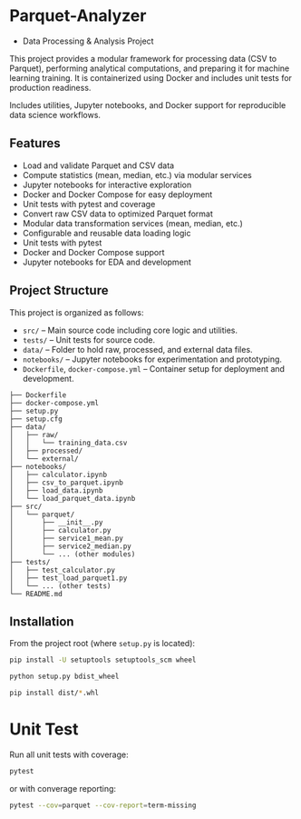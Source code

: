 # Parquet-Analyzer
- Data Processing & Analysis Project

This project provides a modular framework for processing data (CSV to Parquet), performing analytical computations, and preparing it for machine learning training. It is containerized using Docker and includes unit tests for production readiness.

Includes utilities, Jupyter notebooks, and Docker support for reproducible data science workflows.

## Features

- Load and validate Parquet and CSV data
- Compute statistics (mean, median, etc.) via modular services
- Jupyter notebooks for interactive exploration
- Docker and Docker Compose for easy deployment
- Unit tests with pytest and coverage
- Convert raw CSV data to optimized Parquet format
- Modular data transformation services (mean, median, etc.)
- Configurable and reusable data loading logic
- Unit tests with pytest
- Docker and Docker Compose support
- Jupyter notebooks for EDA and development


## Project Structure
This project is organized as follows:

- `src/` – Main source code including core logic and utilities.
- `tests/` – Unit tests for source code.
- `data/` – Folder to hold raw, processed, and external data files.
- `notebooks/` – Jupyter notebooks for experimentation and prototyping.
- `Dockerfile`, `docker-compose.yml` – Container setup for deployment and development.


```
├── Dockerfile
├── docker-compose.yml
├── setup.py
├── setup.cfg
├── data/
│   ├── raw/
│   │   └── training_data.csv
│   ├── processed/
│   └── external/
├── notebooks/
│   ├── calculator.ipynb
│   ├── csv_to_parquet.ipynb
│   ├── load_data.ipynb
│   └── load_parquet_data.ipynb
├── src/
│   └── parquet/
│       ├── __init__.py
│       ├── calculator.py
│       ├── service1_mean.py
│       ├── service2_median.py
│       └── ... (other modules)
├── tests/
│   ├── test_calculator.py
│   ├── test_load_parquet1.py
│   └── ... (other tests)
└── README.md
```


## Installation

From the project root (where `setup.py` is located):

```sh
pip install -U setuptools setuptools_scm wheel
```
```sh
python setup.py bdist_wheel
```
```sh
pip install dist/*.whl
```

# Unit Test
Run all unit tests with coverage:
```sh
pytest
```
or with converage reporting:
```sh
pytest --cov=parquet --cov-report=term-missing
```
